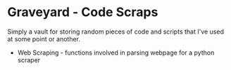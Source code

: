 Graveyard - Code Scraps
=========

Simply a vault for storing random pieces of code and scripts that I've used at some point or another.

* Web Scraping - functions involved in parsing webpage for a python scraper


